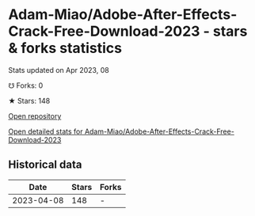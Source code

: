 # Adam-Miao/Adobe-After-Effects-Crack-Free-Download-2023 - stars & forks statistics

Stats updated on Apr 2023, 08

☋ Forks: 0

★ Stars: 148

[Open repository](https://github.com/Adam-Miao/Adobe-After-Effects-Crack-Free-Download-2023)

[Open detailed stats for Adam-Miao/Adobe-After-Effects-Crack-Free-Download-2023](https://reviewgithub.com/rep/Adam-Miao/Adobe-After-Effects-Crack-Free-Download-2023)

## Historical data
| Date | Stars | Forks |
|------|-------|-------|
| 2023-04-08 | 148 | - | 

